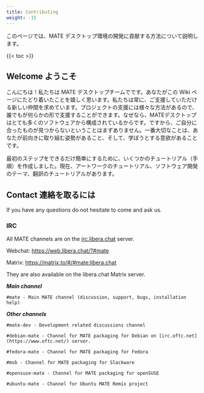 ```yaml
---
title: Contributing
weight: -15
---
```


<!-- This page describes how to contribute to the MATE Desktop Environment. -->
このページでは、MATE デスクトップ環境の開発に貢献する方法について説明します。

{{< toc >}}

## Welcome ようこそ

<!--Hi! We are the MATE Desktop Team and we are glad you found your way to this page. We always need new people who want to help. Help can be done in many several ways and everyone can help in one way or another. Yes, we said everyone, because the MATE Desktop is composed of so many different bits and pieces; not finding anything that suits you is almost impossible. The most important thing is that you are motivated and have a willingness to learn.-->
こんにちは！私たちは MATE デスクトップチームでです。あなたがこの Wiki ページにたどり着いたことを嬉しく思います。私たちは常に、ご支援していただける新しい仲間を求めています。プロジェクトの支援には様々な方法があるので、誰でもが何らかの形で支援することができます。なぜなら、MATEデスクトップはとても多くのソフトウェアから構成されているからです。ですから、ご自分に合ったものが見つからないということはまずありません。一番大切なことは、あなたが前向きに取り組む姿勢があること、そして、学ぼうとする意欲があることです。

<!--To make the initial steps as easy as possible for you, we set up some tutorials. Currently there are tutorials for [artwork and themes](../../contributing/artwork-and-themes/getting-started/) for [software development](../../contributing/software-development/getting-started/) and for [translation](../../contributing/translation/getting-started/).-->
最初のステップをできるだけ簡単にするために、いくつかのチュートリアル（手順）を作成しました。現在、アートワークのチュートリアル、ソフトウェア開発のテーマ、翻訳のチュートリアルがあります。

## Contact 連絡を取るには

If you have any questions do not hesitate to come and ask us.
<!--何かご不明な点や質問があれば、ご遠慮なく下記の宛先へご照会ください。-->

### IRC

All MATE channels are on the [irc.libera.chat](https://libera.chat/) server.

Webchat: https://web.libera.chat/?#mate

Matrix: https://matrix.to/#/#mate:libera.chat

They are also available on the libera.chat Matrix server.

***Main channel***

    #mate - Main MATE channel (discussion, support, bugs, installation help)

***Other channels***

    #mate-dev - Development related discussions channel

    #debian-mate - Channel for MATE packaging for Debian on [irc.oftc.net](https://www.oftc.net/) server.

    #fedora-mate - Channel for MATE packaging for Fedora

    #msb - Channel for MATE packaging for Slackware

    #opensuse-mate - Channel for MATE packaging for openSUSE

    #ubuntu-mate - Channel for Ubuntu MATE Remix project

